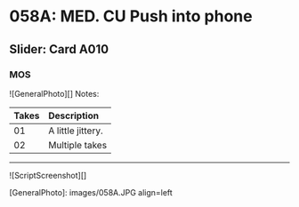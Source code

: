 # 058A: MED. CU Push into phone

## Slider: Card A010

### MOS

![GeneralPhoto][]
Notes: 

| Takes | Description |
|:---|:----|
| 01 | A little jittery. |
| 02 | Multiple takes |

----

![ScriptScreenshot][]


[GeneralPhoto]:  images/058A.JPG align=left
